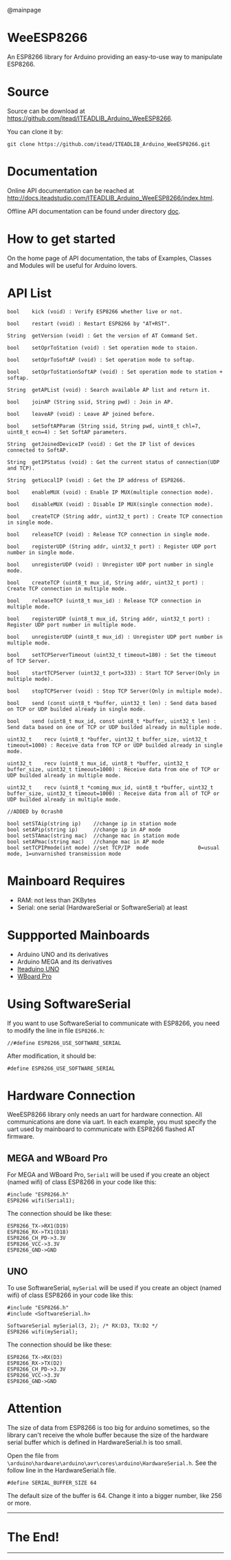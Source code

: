 @mainpage

# WeeESP8266

An ESP8266 library for Arduino providing an easy-to-use way to manipulate ESP8266.

# Source 

Source can be download at <https://github.com/itead/ITEADLIB_Arduino_WeeESP8266>.

You can clone it by:

    git clone https://github.com/itead/ITEADLIB_Arduino_WeeESP8266.git

# Documentation

Online API documentation can be reached at <http://docs.iteadstudio.com/ITEADLIB_Arduino_WeeESP8266/index.html>.

Offline API documentation can be found under directory 
[doc](https://github.com/itead/ITEADLIB_Arduino_WeeESP8266/tree/master/doc).

# How to get started

On the home page of API documentation, the tabs of Examples, Classes and Modules 
will be useful for Arduino lovers. 

# API List

    bool 	kick (void) : Verify ESP8266 whether live or not.
     
    bool 	restart (void) : Restart ESP8266 by "AT+RST".
     
    String 	getVersion (void) : Get the version of AT Command Set.
     
    bool 	setOprToStation (void) : Set operation mode to staion.
     
    bool 	setOprToSoftAP (void) : Set operation mode to softap.
     
    bool 	setOprToStationSoftAP (void) : Set operation mode to station + softap.
     
    String 	getAPList (void) : Search available AP list and return it.
     
    bool 	joinAP (String ssid, String pwd) : Join in AP. 
     
    bool 	leaveAP (void) : Leave AP joined before. 
     
    bool 	setSoftAPParam (String ssid, String pwd, uint8_t chl=7, uint8_t ecn=4) : Set SoftAP parameters. 
     
    String 	getJoinedDeviceIP (void) : Get the IP list of devices connected to SoftAP. 
     
    String 	getIPStatus (void) : Get the current status of connection(UDP and TCP). 
     
    String 	getLocalIP (void) : Get the IP address of ESP8266. 
     
    bool 	enableMUX (void) : Enable IP MUX(multiple connection mode). 
     
    bool 	disableMUX (void) : Disable IP MUX(single connection mode). 
     
    bool 	createTCP (String addr, uint32_t port) : Create TCP connection in single mode. 
     
    bool 	releaseTCP (void) : Release TCP connection in single mode. 
     
    bool 	registerUDP (String addr, uint32_t port) : Register UDP port number in single mode. 
     
    bool 	unregisterUDP (void) : Unregister UDP port number in single mode. 
     
    bool 	createTCP (uint8_t mux_id, String addr, uint32_t port) : Create TCP connection in multiple mode. 
     
    bool 	releaseTCP (uint8_t mux_id) : Release TCP connection in multiple mode. 
     
    bool 	registerUDP (uint8_t mux_id, String addr, uint32_t port) : Register UDP port number in multiple mode. 
     
    bool 	unregisterUDP (uint8_t mux_id) : Unregister UDP port number in multiple mode. 
     
    bool 	setTCPServerTimeout (uint32_t timeout=180) : Set the timeout of TCP Server. 
     
    bool 	startTCPServer (uint32_t port=333) : Start TCP Server(Only in multiple mode). 
     
    bool 	stopTCPServer (void) : Stop TCP Server(Only in multiple mode). 
     
    bool 	send (const uint8_t *buffer, uint32_t len) : Send data based on TCP or UDP builded already in single mode. 
     
    bool 	send (uint8_t mux_id, const uint8_t *buffer, uint32_t len) : Send data based on one of TCP or UDP builded already in multiple mode. 
     
    uint32_t 	recv (uint8_t *buffer, uint32_t buffer_size, uint32_t timeout=1000) : Receive data from TCP or UDP builded already in single mode. 
     
    uint32_t 	recv (uint8_t mux_id, uint8_t *buffer, uint32_t buffer_size, uint32_t timeout=1000) : Receive data from one of TCP or UDP builded already in multiple mode. 
     
    uint32_t 	recv (uint8_t *coming_mux_id, uint8_t *buffer, uint32_t buffer_size, uint32_t timeout=1000) : Receive data from all of TCP or UDP builded already in multiple mode. 
    
    //ADDED by 0crash0
    
    bool setSTAip(string ip)    //change ip in station mode
    bool setAPip(string ip)     //change ip in AP mode
    bool setSTAmac(string mac)  //change mac in station mode
    bool setAPmac(string mac)   //change mac in AP mode
    bool setTCPIPmode(int mode) //set TCP/IP  mode                0=usual mode, 1=unvarnished transmission mode


# Mainboard Requires

  - RAM: not less than 2KBytes
  - Serial: one serial (HardwareSerial or SoftwareSerial) at least 

# Suppported Mainboards
  
  - Arduino UNO and its derivatives
  - Arduino MEGA and its derivatives
  - [Iteaduino UNO](http://imall.iteadstudio.com/im130312001.html)
  - [WBoard Pro](http://imall.iteadstudio.com/im141125005.html)

# Using SoftwareSerial

If you want to use SoftwareSerial to communicate with ESP8266, you need to modify
the line in file `ESP8266.h`: 

    //#define ESP8266_USE_SOFTWARE_SERIAL

After modification, it should be:

    #define ESP8266_USE_SOFTWARE_SERIAL


# Hardware Connection

WeeESP8266 library only needs an uart for hardware connection. All communications 
are done via uart. In each example, you must specify the uart used by mainboard 
to communicate with ESP8266 flashed AT firmware.

## MEGA and WBoard Pro

For MEGA and WBoard Pro, `Serial1` will be used if you create an object (named wifi) 
of class ESP8266 in your code like this:

    #include "ESP8266.h"
    ESP8266 wifi(Serial1);

The connection should be like these:

    ESP8266_TX->RX1(D19)
    ESP8266_RX->TX1(D18)
    ESP8266_CH_PD->3.3V
    ESP8266_VCC->3.3V
    ESP8266_GND->GND

## UNO

To use SoftwareSerial, `mySerial` will be used if you create an object (named wifi)
of class ESP8266 in your code like this:

    #include "ESP8266.h"
    #include <SoftwareSerial.h>
    
    SoftwareSerial mySerial(3, 2); /* RX:D3, TX:D2 */
    ESP8266 wifi(mySerial);

The connection should be like these:

    ESP8266_TX->RX(D3)
    ESP8266_RX->TX(D2)
    ESP8266_CH_PD->3.3V
    ESP8266_VCC->3.3V
    ESP8266_GND->GND
    
# Attention

The size of data from ESP8266 is too big for arduino sometimes, so the library can't
receive the whole buffer because the size of the hardware serial buffer which is 
defined in HardwareSerial.h is too small.

Open the file from `\arduino\hardware\arduino\avr\cores\arduino\HardwareSerial.h`. 
See the follow line in the HardwareSerial.h file.

    #define SERIAL_BUFFER_SIZE 64

The default size of the buffer is 64. Change it into a bigger number, like 256 or more.


-------------------------------------------------------------------------------

# The End!

-------------------------------------------------------------------------------
